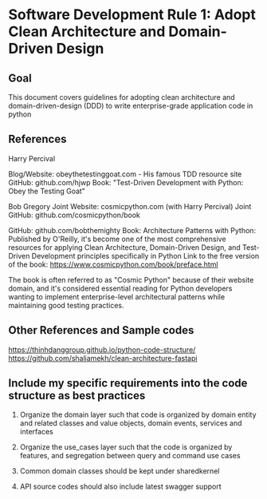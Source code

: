 # Software Development Rule 1: Adopt Clean Architecture and Domain-Driven Design 

## Goal
This document covers guidelines for adopting clean architecture and domain-driven-design (DDD) to write enterprise-grade application code in python

## References
Harry Percival

Blog/Website: obeythetestinggoat.com - His famous TDD resource site
GitHub: github.com/hjwp
Book: "Test-Driven Development with Python: Obey the Testing Goat"

Bob Gregory
Joint Website: cosmicpython.com (with Harry Percival)
Joint GitHub: github.com/cosmicpython/book

GitHub: github.com/bobthemighty
Book: Architecture Patterns with Python: Published by O'Reilly, it's become one of the most comprehensive resources for applying Clean Architecture, Domain-Driven Design, and Test-Driven Development principles specifically in Python
Link to the free version of the book: https://www.cosmicpython.com/book/preface.html

The book is often referred to as "Cosmic Python" because of their website domain, and it's considered essential reading for Python developers wanting to implement enterprise-level architectural patterns while maintaining good testing practices.

## Other References and Sample codes
https://thinhdanggroup.github.io/python-code-structure/
https://github.com/shaliamekh/clean-architecture-fastapi

## Include my specific requirements into the code structure as best practices
1. Organize the domain layer such that code is organized by domain entity and related classes and value objects, domain events, services and interfaces

2. Organize the use_cases layer such that the code is organized by features, and segregation between query and command use cases

3. Common domain classes should be kept under sharedkernel

4. API source codes should also include latest swagger support